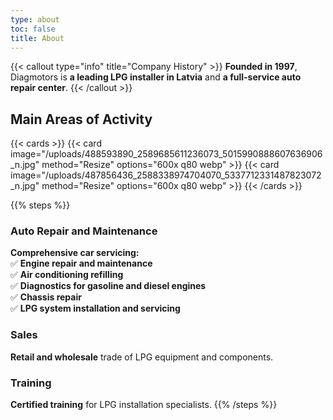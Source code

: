 ```yaml
---
type: about
toc: false
title: About
---
```


{{< callout type="info" title="Company History" >}}
**Founded in 1997**, Diagmotors is **a leading LPG installer in Latvia** and **a full-service auto repair center**.
{{< /callout >}}

## Main Areas of Activity

{{< cards >}}
{{< card image="/uploads/488593890_2589685611236073_5015990888607636906_n.jpg" method="Resize" options="600x q80 webp" >}}
{{< card image="/uploads/487856436_2588338974704070_5337712331487823072_n.jpg" method="Resize" options="600x q80 webp" >}}
{{< /cards >}}

{{% steps %}}

### Auto Repair and Maintenance

**Comprehensive car servicing:**\
✅ **Engine repair and maintenance**\
✅ **Air conditioning refilling**\
✅ **Diagnostics for gasoline and diesel engines**\
✅ **Chassis repair**\
✅ **LPG system installation and servicing**

### Sales

**Retail and wholesale** trade of LPG equipment and components.

### Training

**Certified training** for LPG installation specialists.
{{% /steps %}}
